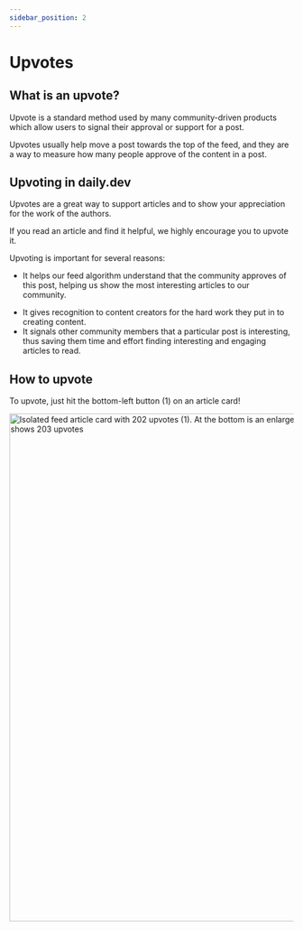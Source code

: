 ```yaml
---
sidebar_position: 2
---
```


# Upvotes

## What is an upvote? 

Upvote is a standard method used by many community-driven products which allow users to signal their approval or support for a post. 

Upvotes usually help move a post towards the top of the feed, and they are a way to measure how many people approve of the content in a post.

## Upvoting in daily.dev

Upvotes are a great way to support articles and to show your appreciation for the work of the authors. 

If you read an article and find it helpful, we highly encourage you to upvote it. 

Upvoting is important for several reasons:
- It helps our feed algorithm understand that the community approves of this post, helping us show the most interesting articles to our community.
* It gives recognition to content creators for the hard work they put in to creating content.
* It signals other community members that a particular post is interesting, thus saving them time and effort finding interesting and engaging articles to read.

## How to upvote
To upvote, just hit the bottom-left button (1) on an article card!

<img src="https://daily-now-res.cloudinary.com/image/upload/v1663535080/docs-v2/upvotes-1.jpg" alt='Isolated feed article card with 202 upvotes (1). At the bottom is an enlarged version of the upvote button that has turned green and shows 203 upvotes' width="900" height="900" />